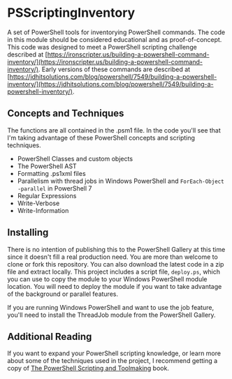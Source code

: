 # PSScriptingInventory

A set of PowerShell tools for inventorying PowerShell commands. The code in this module should be considered educational and as proof-of-concept. This code was designed to meet a PowerShell scripting challenge described at [https://ironscripter.us/building-a-powershell-command-inventory/](https://ironscripter.us/building-a-powershell-command-inventory/). Early versions of these commands are described at [https://jdhitsolutions.com/blog/powershell/7549/building-a-powershell-inventory/](https://jdhitsolutions.com/blog/powershell/7549/building-a-powershell-inventory/).

## Concepts and Techniques

The functions are all contained in the .psm1 file. In the code you'll see that I'm taking advantage of these PowerShell concepts and scripting techniques.

+ PowerShell Classes and custom objects
+ The PowerShell AST
+ Formatting .ps1xml files
+ Parallelism with thread jobs in Windows PowerShell and `ForEach-Object -parallel` in PowerShell 7
+ Regular Expressions
+ Write-Verbose
+ Write-Information

## Installing

There is no intention of publishing this to the PowerShell Gallery at this time since it doesn't fill a real production need. You are more than welcome to clone or fork this repository. You can also download the latest code in a zip file and extract locally. This project includes a script file, `deploy.ps`, which you can use to copy the module to your Windows PowerShell module location. You will need to deploy the module if you want to take advantage of the background or parallel features. 

If you are running Windows PowerShell and want to use the job feature, you'll need to install the ThreadJob module from the PowerShell Gallery.

## Additional Reading

If you want to expand your PowerShell scripting knowledge, or learn more about some of the techniques used in the project, I recommend getting a copy of [The PowerShell Scripting and Toolmaking](https://leanpub.com/powershell-scripting-toolmaking) book.
